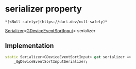 


# serializer property




    *[<Null safety>](https://dart.dev/null-safety)*




[Serializer](https://pub.dev/documentation/built_value/8.1.4/serializer/Serializer-class.html)&lt;[GDeviceEventSortInput](../../third_party_yonomi_graphql_schema_schema.docs.schema.gql/GDeviceEventSortInput-class.md)> serializer
  







## Implementation

```dart
static Serializer<GDeviceEventSortInput> get serializer =>
    _$gDeviceEventSortInputSerializer;
```








